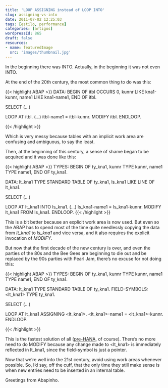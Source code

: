 ```yaml
---
title: 'LOOP ASSIGNING instead of LOOP INTO'
slug: assigning-vs-into
date: 2011-07-02 12:25:03
tags: [estilo, performance]
categories: [artigos]
wordpressId: 865
draft: false
resources:
- name: featuredImage
  src: 'images/thumbnail.jpg'
---
```

In the beginning there was INTO.
Actually, in the beginning it was not even INTO.

<!--more-->

At the end of the 20th century, the most common thing to do was this:


{{< highlight ABAP >}}
DATA: BEGIN OF itbl OCCURS 0,
    kunnr LIKE kna1-kunnr,
    name1 LIKE kna1-name1,
  END OF itbl.

SELECT (...)

LOOP AT itbl.
  (...)
  itbl-name1 = itbl-kunnr.
  MODIFY itbl.
ENDLOOP.

{{< /highlight >}}

Which is very messy because tables with an implicit work area are confusing and ambiguous, to say the least.

Then, at the beginning of this century, a sense of shame began to be acquired and it was done like this:


{{< highlight ABAP >}}
TYPES: BEGIN OF ty_kna1,
    kunnr TYPE kunnr,
    name1 TYPE name1,
  END OF ty_kna1.

DATA: lt_kna1 TYPE STANDARD TABLE OF ty_kna1,
      ls_kna1 LIKE LINE OF lt_kna1.

SELECT (...)

LOOP AT lt_kna1 INTO ls_kna1.
  (...)
  ls_kna1-name1 = ls_kna1-kunnr.
  MODIFY lt_kna1 FROM ls_kna1.
ENDLOOP.
{{< /highlight >}}

This is a bit better because an explicit work area is now used. But even so the ABAP has to spend most of the time quite needlessly copying the data from _lt_kna1_ to _ls_kna1_ and vice versa, and it also requires the explicit invocation of _MODIFY_.

But now that the first decade of the new century is over, and even the parties of the 80s and the Bee Gees are beginning to die out and be replaced by the 90s parties with Pearl Jam, there’s no excuse for not doing this:


{{< highlight ABAP >}}
TYPES: BEGIN OF ty_kna1,
    kunnr TYPE kunnr,
    name1 TYPE name1,
  END OF ty_kna1.

DATA: lt_kna1 TYPE STANDARD TABLE OF ty_kna1.
FIELD-SYMBOLS: <lt_kna1> TYPE ty_kna1.

SELECT (...)

LOOP AT lt_kna1 ASSIGNING <lt_kna1>.
  <lt_kna1>-name1 = <lt_kna1>-kunnr.
ENDLOOP.

{{< /highlight >}}

This is the fastest solution of all ([pre-HANA][1], of course). There’s no more need to do MODIFY because any change made to <lt_kna1> is immediately reflected in lt_kna1, since the field-symbol is just a pointer.

Now that we’re well into the 21st century, avoid using work areas whenever possible. So, I’d say, off the cuff, that the only time they still make sense is when new entries need to be inserted in an internal table.

Greetings from Abapinho.

   [1]: http://www.sap.com/platform/in-memory-computing/index.epx
